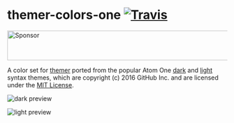 # themer-colors-one [![Travis](https://img.shields.io/travis/mjswensen/themer-colors-one.svg)](https://travis-ci.org/mjswensen/themer-colors-one)

<a target='_blank' rel='nofollow' href='https://app.codesponsor.io/link/hHKoUkX4tpsdAzjvSfNXFb22/mjswensen/themer-colors-one'>
  <img alt='Sponsor' width='888' height='68' src='https://app.codesponsor.io/embed/hHKoUkX4tpsdAzjvSfNXFb22/mjswensen/themer-colors-one.svg' />
</a>

A color set for [themer](https://github.com/mjswensen/themer) ported from the popular Atom One [dark](https://github.com/atom/one-dark-syntax) and [light](https://github.com/atom/one-light-syntax) syntax themes, which are copyright (c) 2016 GitHub Inc. and are licensed under the [MIT License](https://github.com/atom/one-dark-syntax/blob/master/LICENSE.md).

![dark preview](https://themer.mjswensen.com/themer-preview-code/themer-colors-one-dark-code.svg)

![light preview](https://themer.mjswensen.com/themer-preview-code/themer-colors-one-light-code.svg)
